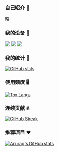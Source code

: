 ### 自己紹介 👋

略

### 我的设备 📱️

[![](https://img.shields.io/badge/Lenovo%20Legion%205-black?style=flat-square&logo=lenovo&logoColor=white)](https://www.lenovo.com/)
[![](https://img.shields.io/badge/iPad%20Pro%202021-black?style=flat-square&logo=apple)](https://www.apple.com/ipad-pro/)
[![](https://img.shields.io/badge/IQOO%20Neo%205-black?style=flat-square&logoColor=white)](https://www.iqoo.com/)

### 我的统计 📖️

[![GitHub stats](https://github-readme-stats.vercel.app/api?username=Cierra-Runis&show_icons=true&theme=tokyonight&count_private=true)](https://github.com/anuraghazra/github-readme-stats)

### 使用频度 🖥️

[![Top Langs](https://github-readme-stats.vercel.app/api/top-langs/?username=Cierra-Runis&theme=tokyonight&layout=compact&langs_count=8)](https://github.com/anuraghazra/github-readme-stats)

### 连续贡献 🔥️

[![GitHub Streak](https://streak-stats.demolab.com?user=Cierra-Runis&theme=dark&border_radius=10&locale=zh_Hans)](https://git.io/streak-stats)

### 推荐项目 ❤️️

[![Anurag's GitHub stats](https://github-readme-stats.vercel.app/api/?username=Cierra-Runis&repo=mercurius_warehouse&show_icons=true&title_color=fff&icon_color=79ff97&text_color=9f9f9f&bg_color=151515)](https://github.com/Cierra-Runis/mercurius_warehouse)

